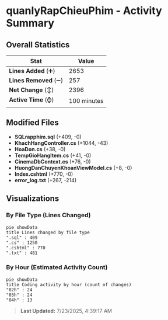 # quanlyRapChieuPhim - Activity Summary 

## Overall Statistics

| Stat                   | Value                                                             |
| ---------------------- | ----------------------------------------------------------------- |
| **Lines Added** (➕)   | 2653                                          |
| **Lines Removed** (➖) | 257                                        |
| **Net Change** (↕)    | 2396                |
| **Active Time** (⌚)   | 100 minutes |


## Modified Files
- **SQLrapphim.sql** (+409, -0)
- **KhachHangController.cs** (+1044, -43)
- **HoaDon.cs** (+38, -0)
- **TempGioHangItem.cs** (+41, -0)
- **CinemaDbContext.cs** (+76, -0)
- **HuongDanChuyenKhoanViewModel.cs** (+8, -0)
- **Index.cshtml** (+770, -0)
- **error_log.txt** (+267, -214)

## Visualizations

### By File Type (Lines Changed)

```mermaid
pie showData
title Lines changed by file type
".sql" : 409
".cs" : 1250
".cshtml" : 770
".txt" : 481
```

### By Hour (Estimated Activity Count)

```mermaid
pie showData
title Coding activity by hour (count of changes)
"02h" : 24
"03h" : 24
"04h" : 13
```


> **Last Updated:** 7/23/2025, 4:39:17 AM
